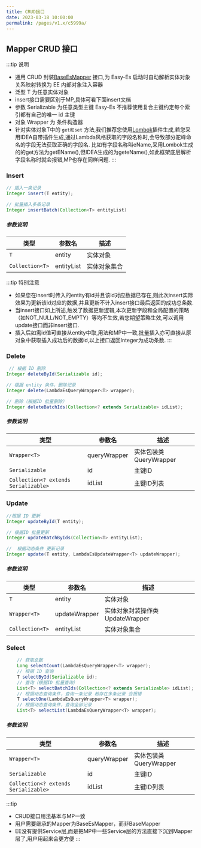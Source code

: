 ```yaml
---
title: CRUD接口
date: 2023-03-18 10:00:00
permalink: /pages/v1.x/c5999a/
---
```


## Mapper CRUD 接口

:::tip 说明
- 通用 CRUD 封装[BaseEsMapper](https://gitee.com/dromara/easy-es/blob/master/easy-es-core/src/main/java/cn/easyes/core/conditions/interfaces/BaseEsMapper.java) 接口,为 Easy-Es 启动时自动解析实体对象关系映射转换为 EE 内部对象注入容器
- 泛型 T 为任意实体对象
- insert接口需要区别于MP,具体可看下面insert文档
- 参数 Serializable 为任意类型主键 Easy-Es 不推荐使用复合主键约定每个索引都有自己的唯一 id 主键
- 对象 Wrapper 为 条件构造器
- 针对实体对象T中的 `get和set` 方法,我们推荐您使用[Lombok](https://projectlombok.org/)插件生成,若您采用IDEA自带插件生成,通过Lambda风格获取的字段名称时,会导致部分驼峰命名的字段无法获取正确的字段名.
比如有字段名称叫eName,采用Lombok生成的的get方法为getEName(),但IDEA生成的为geteName(),如此框架底层解析字段名称时就会报错,MP也存在同样问题.
:::
  
### Insert

```java
// 插入一条记录
Integer insert(T entity);

// 批量插入多条记录
Integer insertBatch(Collection<T> entityList)
```

##### 参数说明
| 类型 | 参数名 | 描述 |
| --- | --- | --- |
| `T` | entity | 实体对象 |
| `Collection<T>` | entityList | 实体对象集合 |

:::tip 特别注意
- 如果您在insert时传入的entity有id并且该id对应数据已存在,则此次insert实际效果为更新该id对应的数据,并且更新不计入insert接口最后返回的成功总条数.
- 当insert接口如上所述,触发了数据更新逻辑,本次更新字段和全局配置的策略（如NOT_NULL/NOT_EMPTY）等均不生效,若您期望策略生效,可以调用update接口而非insert接口.
- 插入后如需id值可直接从entity中取,用法和MP中一致,批量插入亦可直接从原对象中获取插入成功后的数据id,以上接口返回Integer为成功条数.
:::

### Delete

```java
 // 根据 ID 删除
Integer deleteById(Serializable id);

// 根据 entity 条件，删除记录
Integer delete(LambdaEsQueryWrapper<T> wrapper);

// 删除（根据ID 批量删除）
Integer deleteBatchIds(Collection<? extends Serializable> idList);
```
##### 参数说明
| 类型 | 参数名 | 描述 |
| --- | --- | --- |
| `Wrapper<T>` | queryWrapper | 实体包装类 QueryWrapper |
| `Serializable` | id | 主键ID |
| `Collection<? extends Serializable>` | idList | 主键ID列表 |

### Update

```java
//根据 ID 更新
Integer updateById(T entity);

// 根据ID 批量更新
Integer updateBatchByIds(Collection<T> entityList);

//  根据动态条件 更新记录
Integer update(T entity, LambdaEsUpdateWrapper<T> updateWrapper);
```

##### 参数说明
| 类型 | 参数名 | 描述 |
| --- | --- | --- |
| `T` | entity | 实体对象 |
| `Wrapper<T>` | updateWrapper | 实体对象封装操作类 UpdateWrapper |
| `Collection<T>` | entityList | 实体对象集合 |

### Select

```java
	// 获取总数
    Long selectCount(LambdaEsQueryWrapper<T> wrapper);
 	// 根据 ID 查询
    T selectById(Serializable id);
	// 查询（根据ID 批量查询）
    List<T> selectBatchIds(Collection<? extends Serializable> idList);
	// 根据动态查询条件，查询一条记录 若存在多条记录 会报错
    T selectOne(LambdaEsQueryWrapper<T> wrapper);
    // 根据动态查询条件，查询全部记录
    List<T> selectList(LambdaEsQueryWrapper<T> wrapper);
```

##### 参数说明
| 类型 | 参数名 | 描述 |
| --- | --- | --- |
| `Wrapper<T>` | queryWrapper | 实体包装类 QueryWrapper |
| `Serializable` | id | 主键ID |
| `Collection<? extends Serializable>` | idList | 主键ID列表 |

:::tip
- CRUD接口用法基本与MP一致
- 用户需要继承的Mapper为BaseEsMapper，而非BaseMapper
- EE没有提供Service层,而是把MP中一些Service层的方法直接下沉到Mapper层了,用户用起来会更方便
:::


 
